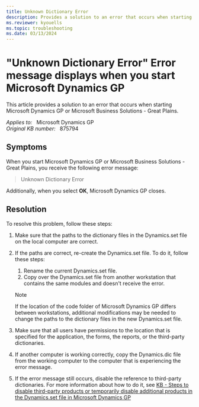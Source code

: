 ```yaml
---
title: Unknown Dictionary Error
description: Provides a solution to an error that occurs when starting Microsoft Dynamics GP or Microsoft Business Solutions - Great Plains.
ms.reviewer: kyouells
ms.topic: troubleshooting
ms.date: 03/13/2024
---
```

# "Unknown Dictionary Error" Error message displays when you start Microsoft Dynamics GP

This article provides a solution to an error that occurs when starting Microsoft Dynamics GP or Microsoft Business Solutions - Great Plains.

_Applies to:_ &nbsp; Microsoft Dynamics GP  
_Original KB number:_ &nbsp; 875794

## Symptoms

When you start Microsoft Dynamics GP or Microsoft Business Solutions - Great Plains, you receive the following error message:
> Unknown Dictionary Error

Additionally, when you select **OK**, Microsoft Dynamics GP closes.

## Resolution

To resolve this problem, follow these steps:

1. Make sure that the paths to the dictionary files in the Dynamics.set file on the local computer are correct.

2. If the paths are correct, re-create the Dynamics.set file. To do it, follow these steps:
    1. Rename the current Dynamics.set file.
    2. Copy over the Dynamics.set file from another workstation that contains the same modules and doesn't receive the error.

    > [!NOTE]
    > If the location of the code folder of Microsoft Dynamics GP differs between workstations, additional modifications may be needed to change the paths to the dictionary files in the new Dynamics.set file.
3. Make sure that all users have permissions to the location that is specified for the application, the forms, the reports, or the third-party dictionaries.

4. If another computer is working correctly, copy the Dynamics.dic file from the working computer to the computer that is experiencing the error message.

5. If the error message still occurs, disable the reference to third-party dictionaries. For more information about how to do it, see [KB - Steps to disable third-party products or temporarily disable additional products in the Dynamics.set file in Microsoft Dynamics GP](https://support.microsoft.com/help/872087)
